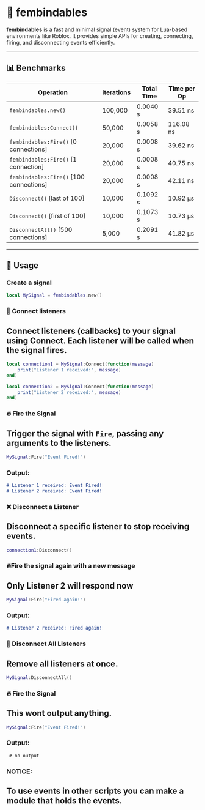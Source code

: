 # 🔗 fembindables

**fembindables** is a fast and minimal signal (event) system for Lua-based environments like Roblox. It provides simple APIs for creating, connecting, firing, and disconnecting events efficiently.

---

## 📊 Benchmarks

| Operation                                | Iterations |   Total Time |  Time per Op |
|-----------------------------------------|------------|---------------|---------------|
| `fembindables.new()`                    | 100,000    | 0.0040 s     | 39.51 ns      |
| `fembindables:Connect()`                | 50,000     | 0.0058 s     | 116.08 ns     |
| `fembindables:Fire()` [0 connections]   | 20,000     | 0.0008 s     | 39.62 ns      |
| `fembindables:Fire()` [1 connection]    | 20,000     | 0.0008 s     | 40.75 ns      |
| `fembindables:Fire()` [100 connections] | 20,000     | 0.0008 s     | 42.11 ns      |
| `Disconnect()` [last of 100]            | 10,000     | 0.1092 s     | 10.92 µs      |
| `Disconnect()` [first of 100]           | 10,000     | 0.1073 s     | 10.73 µs      |
| `DisconnectAll()` [500 connections]     | 5,000      | 0.2091 s     | 41.82 µs      |

---

## 🚀 Usage

### Create a signal
```lua
local MySignal = fembindables.new()
```

### 🔗 Connect listeners
## Connect listeners (callbacks) to your signal using Connect. Each listener will be called when the signal fires.
```lua
local connection1 = MySignal:Connect(function(message)
	print("Listener 1 received:", message)
end)

local connection2 = MySignal:Connect(function(message)
	print("Listener 2 received:", message)
end)
```


### 🔥 Fire the Signal
## Trigger the signal with ```Fire```, passing any arguments to the listeners.
```lua
MySignal:Fire("Event Fired!")
```

### Output:
```md
# Listener 1 received: Event Fired!
# Listener 2 received: Event Fired!
```

### ❌ Disconnect a Listener
## Disconnect a specific listener to stop receiving events.
```lua
connection1:Disconnect()
```

### 🔥Fire the signal again with a new message
## Only Listener 2 will respond now
```lua
MySignal:Fire("Fired again!")
```

### Output:
```md
# Listener 2 received: Fired again!
```

### 🔁 Disconnect All Listeners
## Remove all listeners at once.
```lua
MySignal:DisconnectAll()
```

### 🔥 Fire the Signal
## This wont output anything.
```lua
MySignal:Fire("Event Fired!")
```
### Output:
```md
 # no output
```

### NOTICE:
## To use events in other scripts you can make a module that holds the events.
